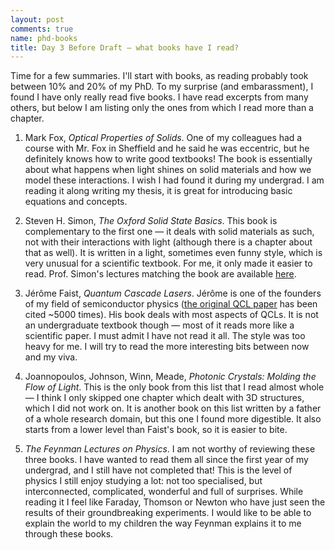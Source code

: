 ```yaml
---
layout: post
comments: true
name: phd-books
title: Day 3 Before Draft — what books have I read?
---
```


Time for a few summaries. I'll start with books, as reading probably took between 10% and 20% of my PhD. To my surprise (and embarassment), I found I have only really read five books. I have read excerpts from many others, but below I am listing only the ones from which I read more than a chapter.

1. Mark Fox, _Optical Properties of Solids_. One of my colleagues had a course with Mr. Fox in Sheffield and he said he was eccentric, but he definitely knows how to write good textbooks! The book is essentially about what happens when light shines on solid materials and how we model these interactions. I wish I had found it during my undergrad. I am reading it along writing my thesis, it is great for introducing basic equations and concepts.

2. Steven H. Simon, _The Oxford Solid State Basics_. This book is complementary to the first one — it deals with solid materials as such, not with their interactions with light (although there is a chapter about that as well). It is written in a light, sometimes even funny style, which is very unusual for a scientific textbook. For me, it only made it easier to read. Prof. Simon's lectures matching the book are available [here](https://podcasts.ox.ac.uk/series/oxford-solid-state-basics).

3. Jérôme Faist, _Quantum Cascade Lasers_. Jérôme is one of the founders of my field of semiconductor physics ([the original QCL paper](https://dx.doi.org/10.1126/science.264.5158.553) has been cited ~5000 times). His book deals with most aspects of QCLs. It is not an undergraduate textbook though — most of it reads more like a scientific paper. I must admit I have not read it all. The style was too heavy for me. I will try to read the more interesting bits between now and my viva.

4. Joannopoulos, Johnson, Winn, Meade, _Photonic Crystals: Molding the Flow of Light_. This is the only book from this list that I read almost whole — I think I only skipped one chapter which dealt with 3D structures, which I did not work on. It is another book on this list written by a father of a whole research domain, but this one I found more digestible. It also starts from a lower level than Faist's book, so it is easier to bite.

5. _The Feynman Lectures on Physics_. I am not worthy of reviewing these three books. I have wanted to read them all since the first year of my undergrad, and I still have not completed that! This is the level of physics I still enjoy studying a lot: not too specialised, but interconnected, complicated, wonderful and full of surprises. While reading it I feel like Faraday, Thomson or Newton who have just seen the results of their groundbreaking experiments. I would like to be able to explain the world to my children the way Feynman explains it to me through these books. 